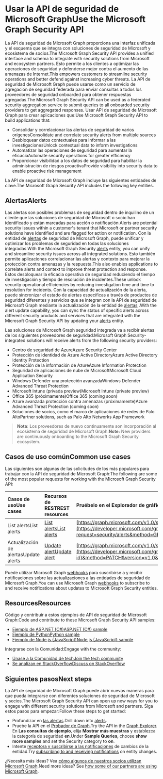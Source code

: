 # <a name="use-the-microsoft-graph-security-api"></a><span data-ttu-id="13269-101">Usar la API de seguridad de Microsoft Graph</span><span class="sxs-lookup"><span data-stu-id="13269-101">Use the Microsoft Graph Security API</span></span>

<span data-ttu-id="13269-102">La API de seguridad de Microsoft Graph proporciona una interfaz unificada y el esquema que se integra con soluciones de seguridad de Microsoft y ecosistema de socios.</span><span class="sxs-lookup"><span data-stu-id="13269-102">The Microsoft Graph Security API provides a unified interface and schema to integrate with security solutions from Microsoft and ecosystem partners.</span></span> <span data-ttu-id="13269-103">Esto permite a los clientes a optimizar las operaciones de seguridad y defenderse mejor contra el aumento de las amenazas de Internet.</span><span class="sxs-lookup"><span data-stu-id="13269-103">This empowers customers to streamline security operations and better defend against increasing cyber threats.</span></span> <span data-ttu-id="13269-104">La API de seguridad de Microsoft Graph puede usarse como un servicio de agregación de seguridad federada para enviar consultas a todos los proveedores de seguridad onboarded para obtener respuestas agregadas.</span><span class="sxs-lookup"><span data-stu-id="13269-104">The Microsoft Graph Security API can be used as a federated security aggregation service to submit queries to all onboarded security providers to get aggregated responses.</span></span> <span data-ttu-id="13269-105">Usar API de seguridad de Microsoft Graph para crear aplicaciones que:</span><span class="sxs-lookup"><span data-stu-id="13269-105">Use Microsoft Graph Security API to build applications that:</span></span>

- <span data-ttu-id="13269-106">Consolidar y correlacionar las alertas de seguridad de varios orígenes</span><span class="sxs-lookup"><span data-stu-id="13269-106">Consolidate and correlate security alerts from multiple sources</span></span>
- <span data-ttu-id="13269-107">Desbloquear datos contextuales para informar a las investigaciones</span><span class="sxs-lookup"><span data-stu-id="13269-107">Unlock contextual data to inform investigations</span></span>
- <span data-ttu-id="13269-108">Automatizar las operaciones de seguridad para aumentar la eficacia</span><span class="sxs-lookup"><span data-stu-id="13269-108">Automate security operations for greater efficiency</span></span>
- <span data-ttu-id="13269-109">Proporcionar visibilidad a los datos de seguridad para habilitar la administración de riesgos proactiva</span><span class="sxs-lookup"><span data-stu-id="13269-109">Provide visibility into security data to enable proactive risk management</span></span>

<span data-ttu-id="13269-110">La API de seguridad de Microsoft Graph incluye las siguientes entidades de clave.</span><span class="sxs-lookup"><span data-stu-id="13269-110">The Microsoft Graph Security API includes the following key entities.</span></span>

## <a name="alerts"></a><span data-ttu-id="13269-111">Alertas</span><span class="sxs-lookup"><span data-stu-id="13269-111">Alerts</span></span>

<span data-ttu-id="13269-112">Las alertas son posibles problemas de seguridad dentro de inquilino de un cliente que las soluciones de seguridad de Microsoft o socio han identificado y están marcadas para acción o notificación.</span><span class="sxs-lookup"><span data-stu-id="13269-112">Alerts are potential security issues within a customer's tenant that Microsoft or partner security solutions have identified and are flagged for action or notification.</span></span> <span data-ttu-id="13269-113">Con la entidad de [alertas](alert.md) de seguridad de Microsoft Graph, puede unificar y optimizar los problemas de seguridad en todas las soluciones integradas.</span><span class="sxs-lookup"><span data-stu-id="13269-113">With the Microsoft Graph Security [alerts](alert.md) entity, you can unify and streamline security  issues across all integrated solutions.</span></span> <span data-ttu-id="13269-114">Esto también permite aplicaciones correlacionar las alertas y contexto para mejorar la protección contra amenazas y la respuesta.</span><span class="sxs-lookup"><span data-stu-id="13269-114">This also enables applications to correlate alerts and context to improve threat protection and response.</span></span> <span data-ttu-id="13269-115">Estos desbloquear la eficacia operativa de seguridad reduciendo el tiempo de investigación y tiempo de resolución de incidentes.</span><span class="sxs-lookup"><span data-stu-id="13269-115">These unlock security operational efficiencies by reducing investigation time and time to resolution for incidents.</span></span> <span data-ttu-id="13269-116">Con la capacidad de actualización de la alerta, puede sincronizar el estado de alertas específicas a través de productos de seguridad diferentes y servicios que se integran con la API de seguridad de Microsoft Graph mediante la actualización de la entidad de [alertas](alert.md) .</span><span class="sxs-lookup"><span data-stu-id="13269-116">With the alert update capability, you can sync the status of specific alerts across different security products and services that are integrated with the Microsoft Graph Security API by updating your [alerts](alert.md) entity.</span></span>

<span data-ttu-id="13269-117">Las soluciones de Microsoft Graph seguridad integrada va a recibir alertas de los siguientes proveedores de seguridad:</span><span class="sxs-lookup"><span data-stu-id="13269-117">Microsoft Graph Security-integrated solutions will receive alerts from the following security providers:</span></span>

- <span data-ttu-id="13269-118">Centro de seguridad de Azure</span><span class="sxs-lookup"><span data-stu-id="13269-118">Azure Security Center</span></span>
- <span data-ttu-id="13269-119">Protección de identidad de Azure Active Directory</span><span class="sxs-lookup"><span data-stu-id="13269-119">Azure Active Directory Identity Protection</span></span>
- <span data-ttu-id="13269-120">Protección de la información de Azure</span><span class="sxs-lookup"><span data-stu-id="13269-120">Azure Information Protection</span></span>
- <span data-ttu-id="13269-121">Seguridad de aplicaciones de nube de Microsoft</span><span class="sxs-lookup"><span data-stu-id="13269-121">Microsoft Cloud Application Security</span></span>
- <span data-ttu-id="13269-122">Windows Defender una protección avanzada</span><span class="sxs-lookup"><span data-stu-id="13269-122">Windows Defender Advanced Threat Protection</span></span>
- <span data-ttu-id="13269-123">Microsoft Intune (privada preview)</span><span class="sxs-lookup"><span data-stu-id="13269-123">Microsoft Intune (private preview)</span></span>
- <span data-ttu-id="13269-124">Office 365 (próximamente)</span><span class="sxs-lookup"><span data-stu-id="13269-124">Office 365 (coming soon)</span></span>
- <span data-ttu-id="13269-125">Azure avanzada protección contra amenazas (próximamente)</span><span class="sxs-lookup"><span data-stu-id="13269-125">Azure Advanced Threat Protection (coming soon)</span></span>
- <span data-ttu-id="13269-126">Soluciones de socios, como el marco de aplicaciones de redes de Palo Alto</span><span class="sxs-lookup"><span data-stu-id="13269-126">Partner solutions, such as Palo Alto Networks App Framework</span></span>

> <span data-ttu-id="13269-127">**Nota:** Los proveedores de nuevo continuamente son incorporación al ecosistema de seguridad de Microsoft Graph.</span><span class="sxs-lookup"><span data-stu-id="13269-127">**Note:** New providers are continuously onboarding to the Microsoft Graph Security ecosystem.</span></span>

## <a name="common-use-cases"></a><span data-ttu-id="13269-128">Casos de uso común</span><span class="sxs-lookup"><span data-stu-id="13269-128">Common use cases</span></span>

<span data-ttu-id="13269-129">Las siguientes son algunas de las solicitudes de los más populares para trabajar con la API de seguridad de Microsoft Graph:</span><span class="sxs-lookup"><span data-stu-id="13269-129">The following are some of the most popular requests for working with the Microsoft Graph Security API:</span></span>

| <span data-ttu-id="13269-130">**Casos de uso**</span><span class="sxs-lookup"><span data-stu-id="13269-130">**Use cases**</span></span>   | <span data-ttu-id="13269-131">**Recursos de REST**</span><span class="sxs-lookup"><span data-stu-id="13269-131">**REST resources**</span></span> | <span data-ttu-id="13269-132">**Pruébelo en el Explorador de gráfico**</span><span class="sxs-lookup"><span data-stu-id="13269-132">**Try it in Graph Explorer**</span></span> |
|:---------------|:--------|:----------|
| <span data-ttu-id="13269-133">List alerts</span><span class="sxs-lookup"><span data-stu-id="13269-133">List alerts</span></span> | [<span data-ttu-id="13269-134">List alerts</span><span class="sxs-lookup"><span data-stu-id="13269-134">List alerts</span></span>](../api/alert_list.md) | [https://graph.microsoft.com/v1.0/security/alerts](https://developer.microsoft.com/graph/graph-explorer?request=security/alerts&method=GET&version=v1.0&GraphUrl=https://graph.microsoft.com) |
| <span data-ttu-id="13269-135">Actualización de alertas</span><span class="sxs-lookup"><span data-stu-id="13269-135">Update alerts</span></span> | [<span data-ttu-id="13269-136">Update alert</span><span class="sxs-lookup"><span data-stu-id="13269-136">Update alert</span></span>](../api/alert_update.md) | [https://graph.microsoft.com/v1.0/security/alerts/{alert-id}](https://developer.microsoft.com/graph/graph-explorer?request=security/alerts/{alert-id}&method=PATCH&version=v1.0&GraphUrl=https://graph.microsoft.com) |

<span data-ttu-id="13269-137">Puede utilizar Microsoft Graph [webhooks](../../../concepts/webhooks.md) para suscribirse a y recibir notificaciones sobre las actualizaciones a las entidades de seguridad de Microsoft Graph.</span><span class="sxs-lookup"><span data-stu-id="13269-137">You can use Microsoft Graph [webhooks](../../../concepts/webhooks.md) to subscribe to and receive notifications about updates to Microsoft Graph Security entities.</span></span>

## <a name="resources"></a><span data-ttu-id="13269-138">Resources</span><span class="sxs-lookup"><span data-stu-id="13269-138">Resources</span></span>

<span data-ttu-id="13269-139">Código y contribuir a estos ejemplos de API de seguridad de Microsoft Graph:</span><span class="sxs-lookup"><span data-stu-id="13269-139">Code and contribute to these Microsoft Graph Security API samples:</span></span>

- [<span data-ttu-id="13269-140">Ejemplo de ASP.NET (C#)</span><span class="sxs-lookup"><span data-stu-id="13269-140">ASP.NET (C#) sample</span></span>](https://github.com/microsoftgraph/aspnet-security-api-sample)
- [<span data-ttu-id="13269-141">Ejemplo de Python</span><span class="sxs-lookup"><span data-stu-id="13269-141">Python sample</span></span>](https://github.com/microsoftgraph/python-security-rest-sample)
- [<span data-ttu-id="13269-142">Ejemplo de Node.js (JavaScript)</span><span class="sxs-lookup"><span data-stu-id="13269-142">Node.js (JavaScript) sample</span></span>](https://github.com/microsoftgraph/nodejs-security-sample)

<span data-ttu-id="13269-143">Integrarse con la Comunidad:</span><span class="sxs-lookup"><span data-stu-id="13269-143">Engage with the community:</span></span>

- [<span data-ttu-id="13269-144">Únase a la Comunidad de tech</span><span class="sxs-lookup"><span data-stu-id="13269-144">Join the tech community</span></span>](https://aka.ms/graphsecuritycommunity)
- [<span data-ttu-id="13269-145">Se analizan en StackOverflow</span><span class="sxs-lookup"><span data-stu-id="13269-145">Discuss on StackOverflow</span></span>](https://stackoverflow.com/questions/tagged/microsoft-graph-security)

## <a name="next-steps"></a><span data-ttu-id="13269-146">Siguientes pasos</span><span class="sxs-lookup"><span data-stu-id="13269-146">Next steps</span></span>

<span data-ttu-id="13269-147">La API de seguridad de Microsoft Graph puede abrir nuevas maneras para que pueda integrarse con diferentes soluciones de seguridad de Microsoft y socios.</span><span class="sxs-lookup"><span data-stu-id="13269-147">The Microsoft Graph Security API can open up new ways for you to engage with different security solutions from Microsoft and partners.</span></span> <span data-ttu-id="13269-148">Siga estos pasos para empezar:</span><span class="sxs-lookup"><span data-stu-id="13269-148">Follow these steps to get started:</span></span>

- <span data-ttu-id="13269-149">Profundizar en [las alertas](alert.md).</span><span class="sxs-lookup"><span data-stu-id="13269-149">Drill down into [alerts](alert.md).</span></span>
- <span data-ttu-id="13269-150">Pruebe la API en el [Probador de Graph](https://developer.microsoft.com/graph/graph-explorer).</span><span class="sxs-lookup"><span data-stu-id="13269-150">Try the API in the [Graph Explorer](https://developer.microsoft.com/graph/graph-explorer).</span></span> <span data-ttu-id="13269-151">En **Las consultas de ejemplo**, elija **Mostrar más muestras** y establezca la categoría de seguridad **en**.</span><span class="sxs-lookup"><span data-stu-id="13269-151">Under **Sample Queries**, choose **show more samples** and set the Security category to **on**.</span></span>
- <span data-ttu-id="13269-152">Intente [receptora y suscribirse a las notificaciones](../../../concepts/webhooks.md) de cambios de la entidad.</span><span class="sxs-lookup"><span data-stu-id="13269-152">Try [subscribing to and receiving notifications](../../../concepts/webhooks.md) on entity changes.</span></span>

<span data-ttu-id="13269-p105">¿Necesita más ideas? Vea [cómo algunos de nuestros socios utilizan Microsoft Graph](https://developer.microsoft.com/graph/graph/examples#partners).</span><span class="sxs-lookup"><span data-stu-id="13269-p105">Need more ideas? See [how some of our partners are using Microsoft Graph](https://developer.microsoft.com/graph/graph/examples#partners).</span></span>
